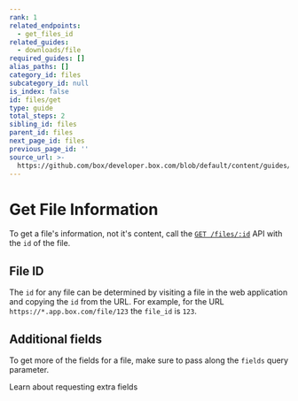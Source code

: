 ```yaml
---
rank: 1
related_endpoints:
  - get_files_id
related_guides:
  - downloads/file
required_guides: []
alias_paths: []
category_id: files
subcategory_id: null
is_index: false
id: files/get
type: guide
total_steps: 2
sibling_id: files
parent_id: files
next_page_id: files
previous_page_id: ''
source_url: >-
  https://github.com/box/developer.box.com/blob/default/content/guides/files/get.md
---
```


# Get File Information

To get a file's information, not it's content, call the
[`GET /files/:id`](e://get-files-id) API with the `id` of the file.

<Samples id='get_files_id' >

</Samples>

## File ID

The `id` for any file can be determined by visiting a file in the web
application and copying the `id` from the URL. For example, for the URL
`https://*.app.box.com/file/123` the `file_id` is `123`.

## Additional fields

To get more of the fields for a file, make sure to pass along the `fields`
query parameter.

<CTA to='g://api-calls/request-extra-fields'>
Learn about requesting extra fields

</CTA>
